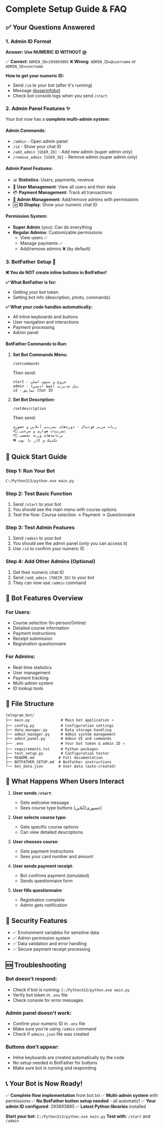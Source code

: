 # Complete Setup Guide & FAQ

## ✅ Your Questions Answered

### 1. Admin ID Format
**Answer: Use NUMERIC ID WITHOUT @**

✅ **Correct**: `ADMIN_ID=293893885`
❌ **Wrong**: `ADMIN_ID=@username` or `ADMIN_ID=username`

**How to get your numeric ID:**
- Send `/id` to your bot (after it's running)
- Message [@userinfobot](https://t.me/userinfobot)
- Check bot console logs when you send `/start`

### 2. Admin Panel Features ✨

Your bot now has a **complete multi-admin system**:

#### **Admin Commands:**
- `/admin` - Open admin panel
- `/id` - Show your chat ID
- `/add_admin [USER_ID]` - Add new admin (super admin only)
- `/remove_admin [USER_ID]` - Remove admin (super admin only)

#### **Admin Panel Features:**
- 📊 **Statistics**: Users, payments, revenue
- 👥 **User Management**: View all users and their data
- 💳 **Payment Management**: Track all transactions
- 🔐 **Admin Management**: Add/remove admins with permissions
- 🆔 **ID Display**: Show your numeric chat ID

#### **Permission System:**
- **Super Admin** (you): Can do everything
- **Regular Admins**: Customizable permissions
  - View users ✅
  - Manage payments ✅
  - Add/remove admins ❌ (by default)

### 3. BotFather Setup 🤖

**❌ You do NOT create inline buttons in BotFather!**

**✅ What BotFather is for:**
- Getting your bot token
- Setting bot info (description, photo, commands)

**✅ What your code handles automatically:**
- All inline keyboards and buttons
- User navigation and interactions
- Payment processing
- Admin panel

#### **BotFather Commands to Run:**

1. **Set Bot Commands Menu:**
   ```
   /setcommands
   ```
   Then send:
   ```
   start - شروع و منوی اصلی
   admin - پنل مدیریت (فقط ادمین)
   id - نمایش Chat ID
   ```

2. **Set Bot Description:**
   ```
   /setdescription
   ```
   Then send:
   ```
   ربات مربی فوتبال - دوره‌های تمرینی آنلاین و حضوری
   🏃‍♂️ تمرینات هوازی و سرعتی
   🏋️‍♂️ برنامه‌های وزنه تخصصی
   ⚽ تکنیک و کار با توپ
   ```

## 🚀 Quick Start Guide

### Step 1: Run Your Bot
```bash
C:/Python313/python.exe main.py
```

### Step 2: Test Basic Function
1. Send `/start` to your bot
2. You should see the main menu with course options
3. Test the flow: Course selection → Payment → Questionnaire

### Step 3: Test Admin Features
1. Send `/admin` to your bot
2. You should see the admin panel (only you can access it)
3. Use `/id` to confirm your numeric ID

### Step 4: Add Other Admins (Optional)
1. Get their numeric chat ID
2. Send `/add_admin [THEIR_ID]` to your bot
3. They can now use `/admin` command

## 📱 Bot Features Overview

### **For Users:**
- Course selection (In-person/Online)
- Detailed course information
- Payment instructions
- Receipt submission
- Registration questionnaire

### **For Admins:**
- Real-time statistics
- User management
- Payment tracking
- Multi-admin system
- ID lookup tools

## 🔧 File Structure

```
telegram_bot/
├── main.py              # Main bot application ⭐
├── config.py            # Configuration settings
├── data_manager.py      # Data storage handling
├── admin_manager.py     # Admin system management
├── admin_panel.py       # Admin UI and commands
├── .env                 # Your bot token & admin ID ⭐
├── requirements.txt     # Python packages
├── test_setup.py        # Configuration tester
├── README.md           # Full documentation
├── BOTFATHER_SETUP.md  # BotFather instructions
└── bot_data.json       # User data (auto-created)
```

## 🎯 What Happens When Users Interact

1. **User sends `/start`**:
   - Gets welcome message
   - Sees course type buttons (حضوری/آنلاین)

2. **User selects course type**:
   - Gets specific course options
   - Can view detailed descriptions

3. **User chooses course**:
   - Gets payment instructions
   - Sees your card number and amount

4. **User sends payment receipt**:
   - Bot confirms payment (simulated)
   - Sends questionnaire form

5. **User fills questionnaire**:
   - Registration complete
   - Admin gets notification

## 🔐 Security Features

- ✅ Environment variables for sensitive data
- ✅ Admin permission system
- ✅ Data validation and error handling
- ✅ Secure payment receipt processing

## 🆘 Troubleshooting

### Bot doesn't respond:
- Check if bot is running: `C:/Python313/python.exe main.py`
- Verify bot token in `.env` file
- Check console for error messages

### Admin panel doesn't work:
- Confirm your numeric ID in `.env` file
- Make sure you're using `/admin` command
- Check if `admins.json` file was created

### Buttons don't appear:
- Inline keyboards are created automatically by the code
- No setup needed in BotFather for buttons
- Make sure bot is running and responding

## 📞 Your Bot is Now Ready!

✅ **Complete flow implementation** from bot.txt
✅ **Multi-admin system** with permissions
✅ **No BotFather button setup needed** - all automatic!
✅ **Your admin ID configured**: 293893885
✅ **Latest Python libraries** installed

**Start your bot**: `C:/Python313/python.exe main.py`
**Test with**: `/start` and `/admin`
